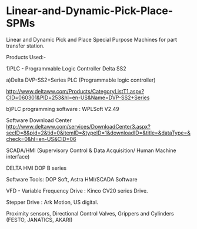 # Linear-and-Dynamic-Pick-Place-SPMs

Linear and Dynamic Pick and Place Special Purpose Machines for part transfer station. 

Products Used:-

1)PLC - Programmable Logic Controller Delta SS2 

a)Delta DVP-SS2+Series PLC (Programmable logic controller)

http://www.deltaww.com/Products/CategoryListT1.aspx?CID=060301&PID=253&hl=en-US&Name=DVP-SS2+Series

b)PLC programming software : WPLSoft V2.49

Software Download Center
http://www.deltaww.com/services/DownloadCenter3.aspx?secID=8&pid=2&tid=0&itemID=&typeID=1&downloadID=&title=&dataType=&check=0&hl=en-US&CID=06

SCADA/HMI (Supervisory Control & Data Acquisition/ Human Machine interface) 

DELTA HMI DOP B series

Software Tools:  DOP Soft, Astra HMI/SCADA Software

VFD - Variable Frequency Drive : Kinco CV20 series Drive.

Stepper Drive : Ark Motion, US digital.

Proximity sensors, Directional Control Valves, Grippers and Cylinders (FESTO, JANATICS, AKARI)
